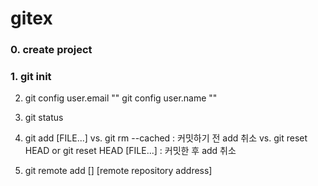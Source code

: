 # gitex

### 0. create project

### 1. git init

2. git config user.email "<email address>"
  git config user.name "<user name>"

3. git status

4. git add [FILE...]
  vs. git rm --cached <file name> : 커밋하기 전 add 취소
  vs. git reset HEAD or git reset HEAD [FILE...] : 커밋한 후 add 취소
  
5. git remote add [] [remote repository address]
